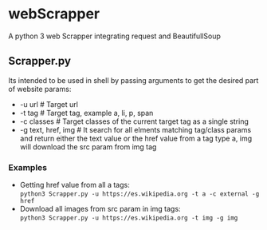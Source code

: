 # webScrapper
A python 3 web Scrapper integrating request and BeautifullSoup

<h2>Scrapper.py</h2>

Its intended to be used in shell by passing arguments to get the desired part of website
params:
<ul>
<li>-u url # Target url</li>
<li>-t tag # Target tag, example a, li, p, span</li>
<li>-c classes # Target classes of the current target tag as a single string</li>
<li>-g text, href, img # It search for all elments matching tag/class params and return either the text value or the 
href value from a tag type a, img will download the src param from img tag</li>
</ul>
<h3>Examples</h3>
 <ul>
 <li> Getting href value from all a tags:<br>
<code>python3 Scrapper.py -u https://es.wikipedia.org -t a -c external -g href</code>
</li>
<li> Download all images from src param in img tags:<br>
<code>python3 Scrapper.py -u https://es.wikipedia.org -t img -g img</code>
</li>
</ul>
